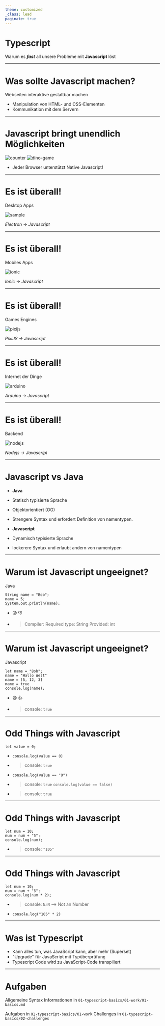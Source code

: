 ```yaml
---
theme: customized
_class: lead
paginate: true
---
```

# Typescript
Warum es ***fast*** all unsere Probleme mit **Javascript** löst

--- 

# Was sollte Javascript machen?

Webseiten interaktive gestaltbar machen

* Manipulation von HTML- und CSS-Elementen
* Kommunikation mit dem Servern

---

# Javascript bringt unendlich Möglichkeiten

![counter](./assets/counter.gif)
![dino-game](./assets/dino-game.gif)
* Jeder Browser unterstützt Native Javascript!
--- 

# Es ist überall!

Desktop Apps

![sample](./assets/discord.jpg)

*Electron -> Javascript*

---
# Es ist überall!

Mobiles Apps

![ionic](./assets/ionic.png)

*Ionic -> Javascript*

---
# Es ist überall!

Games Engines

![pixijs](./assets/pixijs.png)

*PixiJS -> Javascript*

---
# Es ist überall!

Internet der Dinge

![arduino](./assets/arduino.png)

*Arduino -> Javascript*

---
# Es ist überall!

Backend

![nodejs](./assets/nodejs.svg)

*Nodejs -> Javascript*

---
<!-- _class: hidden-list -->
# **Javascript** vs **Java**

* **Java**
* Statisch typisierte Sprache
* Objektorientiert (OO)
* Strengere Syntax und erfordert Definition von namentypen.

* **Javascript**
* Dynamisch typisierte Sprache
* lockerere Syntax und erlaubt andern von namentypen
---
<!-- _class: hidden-list -->
# Warum ist **Javascript** ungeeignet?
Java
```
String name = "Bob";
name = 5;
System.out.println(name);
```
* :angry: :-1:
* > Compiler: Required type:
String
Provided:
int
---
<!-- _class: hidden-list -->
# Warum ist **Javascript** ungeeignet?
Javascript
```
let name = "Bob";
name = "Hallo Welt"
name = [5, 12, 3]
name = true
console.log(name); 
```
* :smile: :+1:
* > console: `true`
---
<!-- _class: hidden-list -->
# Odd Things with **Javascript**

`let value = 0;`

* `console.log(value == 0)`
* > console: `true`
* `console.log(value == "0")`
* > console: `true`
  `console.log(value == false)`
* > console: `true`
---
<!-- _class: hidden-list -->
# Odd Things with **Javascript**
```
let num = 10;
num = num + "5";
console.log(num); 
```
* > console: `"105"`
--- 
<!-- _class: hidden-list -->
# Odd Things with **Javascript**

```
let num = 10;
num = num + "5";
console.log(num * 2); 
```
* > console: `NaN` --> Not an Number 

* `console.log("105" * 2)`
---
# Was ist Typescript
* Kann alles tun, was JavaScript kann, aber mehr (Superset)
* "Upgrade" für JavaScript mit Typüberprüfung
* Typescript Code wird zu JavaScript-Code transpiliert
---
# Aufgaben

Allgemeine Syntax Informationen in `01-typescript-basics/01-work/01-basics.md`

Aufgaben in `01-typescript-basics/01-work`
Challenges in `01-typescript-basics/02-challenges`